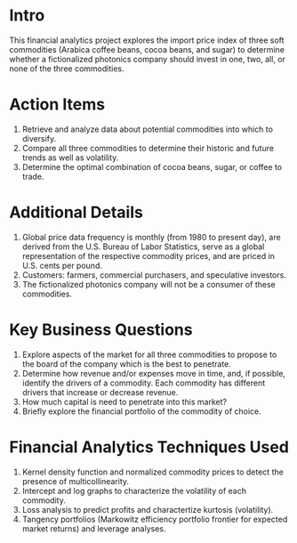 # Intro
This financial analytics project explores the import price index of three soft commodities (Arabica coffee beans, cocoa beans, and sugar) to determine whether a fictionalized photonics company should invest in one, two, all, or none of the three commodities.

# Action Items
1.  Retrieve and analyze data about potential commodities into which to diversify.
2.  Compare all three commodities to determine their historic and future trends as well as volatility.
3.  Determine the optimal combination of cocoa beans, sugar, or coffee to trade.

# Additional Details
1.  Global price data frequency is monthly (from 1980 to present day), are derived from the U.S. Bureau of Labor Statistics, serve as a global representation of the respective commodity prices, and are priced in U.S. cents per pound.
2.	Customers: farmers, commercial purchasers, and speculative investors.
3. The fictionalized photonics company will not be a consumer of these commodities.

# Key Business Questions
1.  Explore aspects of the market for all three commodities to propose to the board of the company which is the best to penetrate.
2.  Determine how revenue and/or expenses move in time, and, if possible, identify the drivers of a commodity. Each commodity has different drivers that increase or decrease revenue.
3.  How much capital is need to penetrate into this market?
4.  Briefly explore the financial portfolio of the commodity of choice.

# Financial Analytics Techniques Used
1. Kernel density function and normalized commodity prices to detect the presence of multicollinearity.
2. Intercept and log graphs to characterize the volatility of each commodity.
3. Loss analysis to predict profits and charactertize kurtosis (volatility).
4. Tangency portfolios (Markowitz efficiency portfolio frontier for expected market returns) and leverage analyses.
